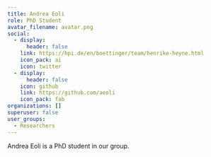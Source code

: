 ```yaml
---
title: Andrea Eoli
role: PhD Student
avatar_filename: avatar.png
social:
  - display:
      header: false
    link: https://hpi.de/en/boettinger/team/henrike-heyne.html
    icon_pack: ai
    icon: twitter
  - display:
      header: false
    icon: github
    link: https://github.com/aeoli
    icon_pack: fab
organizations: []
superuser: false
user_groups:
  - Researchers
---
```

Andrea Eoli is a PhD student in our group.